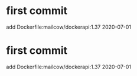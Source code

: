 # first commit
add Dockerfile:mailcow/dockerapi:1.37 2020-07-01
# first commit
add Dockerfile:mailcow/dockerapi:1.37 2020-07-01
